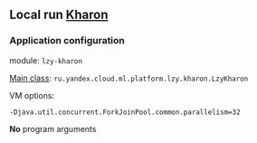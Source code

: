 ## Local run [Kharon](../lzy-kharon)

### Application configuration

module: `lzy-kharon`

[Main class](src/main/java/ru/yandex/cloud/ml/platform/lzy/kharon/LzyKharon.java):
`ru.yandex.cloud.ml.platform.lzy.kharon.LzyKharon`

VM options: 
```
-Djava.util.concurrent.ForkJoinPool.common.parallelism=32
```

**No** program arguments